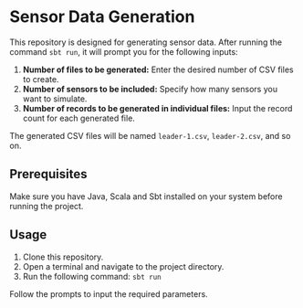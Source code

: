 # Sensor Data Generation

This repository is designed for generating sensor data. After running the command `sbt run`, it will prompt you for the following inputs:

1. **Number of files to be generated:** Enter the desired number of CSV files to create.
2. **Number of sensors to be included:** Specify how many sensors you want to simulate.
3. **Number of records to be generated in individual files:** Input the record count for each generated file.

The generated CSV files will be named `leader-1.csv`, `leader-2.csv`, and so on.

## Prerequisites

Make sure you have Java, Scala and Sbt installed on your system before running the project.

## Usage

1. Clone this repository.
2. Open a terminal and navigate to the project directory.
3. Run the following command: `sbt run`

Follow the prompts to input the required parameters.

